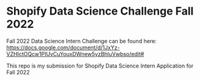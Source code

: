 # Shopify Data Science Challenge Fall 2022

Fall 2022 Data Science Intern Challenge can be found here: https://docs.google.com/document/d/1JxYz-VZHIctOQcw1PIUvCuYouxDWnew5yzBhluVwbso/edit#

This repo is my submission for Shopify Data Science Intern Application for Fall 2022

